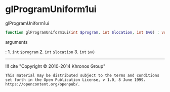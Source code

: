 # glProgramUniform1ui
glProgramUniform1ui

```php
function glProgramUniform1ui(int $program, int $location, int $v0) : void
```

arguments

:    1. `int` `$program` 
    2. `int` `$location` 
    3. `int` `$v0` 

---
     

!!! cite "Copyright © 2010-2014 Khronos Group"

    This material may be distributed subject to the terms and conditions set forth in the Open Publication License, v 1.0, 8 June 1999. https://opencontent.org/openpub/.
